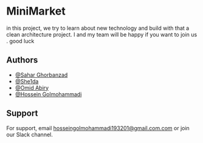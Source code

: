 # MiniMarket

in this project, we try to learn about new technology and build with that a clean architecture project.
I and my team will be happy if you want to join us . good luck


## Authors

- [@Sahar Ghorbanzad](https://github.com/saharGhorbanzad)
- [@She1da](https://github.com/she1da)
- [@Omid Abiry](https://github.com/OmidAbiry)
- [@Hossein Golmohammadi](https://github.com/Hosein201)


## Support

For support, email hosseingolmohammadi193201@gmail.com.com or join our Slack channel.


